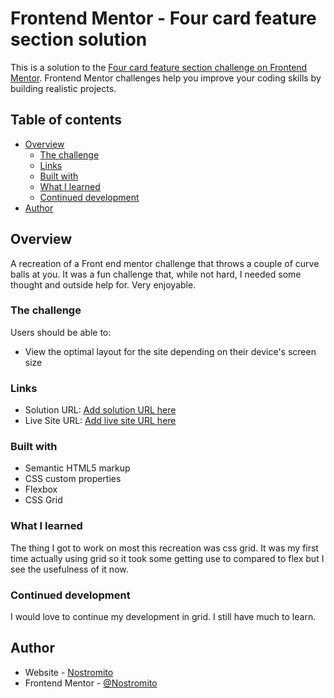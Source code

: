 # Frontend Mentor - Four card feature section solution

This is a solution to the [Four card feature section challenge on Frontend Mentor](https://www.frontendmentor.io/challenges/four-card-feature-section-weK1eFYK). Frontend Mentor challenges help you improve your coding skills by building realistic projects. 

## Table of contents

- [Overview](#overview)
  - [The challenge](#the-challenge)
  - [Links](#links)
  - [Built with](#built-with)
  - [What I learned](#what-i-learned)
  - [Continued development](#continued-development)
- [Author](#author)



## Overview

A recreation of a Front end mentor challenge that throws a couple of curve balls at you. It was a fun challenge that, while not hard, I needed some thought and outside help for. Very enjoyable.

### The challenge

Users should be able to:

- View the optimal layout for the site depending on their device's screen size

### Links

- Solution URL: [Add solution URL here](https://your-solution-url.com)
- Live Site URL: [Add live site URL here](https://your-live-site-url.com)

### Built with

- Semantic HTML5 markup
- CSS custom properties
- Flexbox
- CSS Grid

### What I learned

The thing I got to work on most this recreation was css grid. It was my first time actually using grid so it took some getting use to compared to flex but I see the usefulness of it now.

### Continued development

I would love to continue my development in grid. I still have much to learn.

## Author

- Website - [Nostromito](https://github.com/Nostromito)
- Frontend Mentor - [@Nostromito](https://www.frontendmentor.io/profile/Nostromito)